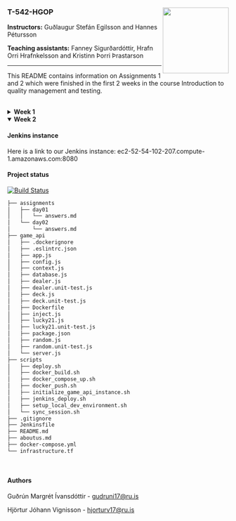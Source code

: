 ### T-542-HGOP <img align="right" width="150" height="150" src="http://iva2011.ru.is/images/default_mono.png">

**Instructors:** Guðlaugur Stefán Egilsson and Hannes Pétursson

**Teaching assistants:** Fanney Sigurðardóttir, Hrafn Orri Hrafnkelsson and Kristinn Þorri Þrastarson

---

This README contains information on Assignments 1 and 2 which were finished in the first 2 weeks in the course Introduction to quality management and testing. 

<br>

<details>
<summary><b>Week 1</b></summary>

#### API instance 
Here is a link to our API instace:
http://54.86.210.109:3000/status

#### Project status 

```bash
├── assignments
│   ├── day01
│   │   └── answers.md
│   └── day02
│       └── answers.md
├── item_repository
│   ├── app.js
│   ├── database.js
│   ├── Dockerfile
│   └── package.json
├── scripts
│   ├── deploy.sh
│   ├── initialize_game_api_instance.sh
│   └── setup_local_dev_environment.sh
├── .gitignore
├── README.md
├── aboutus.md
├── docker-compose.yml
└── infrastructure.tf

```
</details>
<details open>
<summary><b>Week 2</b></summary>

#### Jenkins instance 
Here is a link to our Jenkins instance: ec2-52-54-102-207.compute-1.amazonaws.com:8080


#### Project status 

[![Build Status](http://ec2-52-54-102-207.compute-1.amazonaws.com:8080/buildStatus/icon?job=JenkinsHgop)](http://ec2-52-54-102-207.compute-1.amazonaws.com:8080/job/JenkinsHgop/)


```bash
├── assignments
│   ├── day01
│   │   └── answers.md
│   └── day02
│       └── answers.md
├── game_api
│   ├── .dockerignore
│   ├── .eslintrc.json
│   ├── app.js
│   ├── config.js
│   ├── context.js
│   ├── database.js
│   ├── dealer.js
│   ├── dealer.unit-test.js
│   ├── deck.js
│   ├── deck.unit-test.js
│   ├── Dockerfile
│   ├── inject.js
│   ├── lucky21.js
│   ├── lucky21.unit-test.js
│   ├── package.json
│   ├── random.js
│   ├── random.unit-test.js
│   └── server.js
├── scripts
│   ├── deploy.sh
│   ├── docker_build.sh
│   ├── docker_compose_up.sh
│   ├── docker_push.sh
│   ├── initialize_game_api_instance.sh
│   ├── jenkins_deploy.sh
│   ├── setup_local_dev_environment.sh
│   └── sync_session.sh
├── .gitignore
├── Jenkinsfile
├── README.md
├── aboutus.md
├── docker-compose.yml
└── infrastructure.tf

```
</details>

<br>

#### Authors
Guðrún Margrét Ívansdóttir - gudruni17@ru.is

Hjörtur Jóhann Vignisson - hjorturv17@ru.is 
